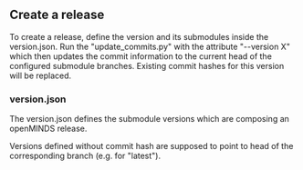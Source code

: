 ## Create a release
To create a release, define the version and its submodules inside the version.json. Run the "update_commits.py" with the attribute "--version X" which then updates the commit information to the current head of the configured submodule branches. Existing commit hashes for this version will be replaced.

### version.json
The version.json defines the submodule versions which are composing an openMINDS release.


Versions defined without commit hash are supposed to point to head of the corresponding branch (e.g. for "latest").